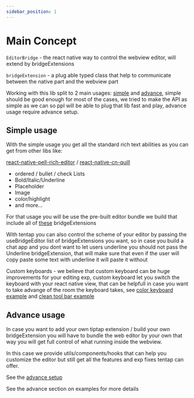 ```yaml
---
sidebar_position: 1
---
```


# Main Concept

`EditorBridge` - the react native way to control the webview editor, will extend by bridgeExtensions

`bridgeExtension` - a plug able typed class that help to communicate between the native part and the webview part

Working with this lib split to 2 main usages: [simple](./mainConcepts#simple-usage) and [advance](./mainConcepts#advance-usage), simple should be good enough for most of the cases, we tried to make the API as simple as we can so ppl will be able to plug that lib fast and play, advance usage require advance setup.

## Simple usage

With the simple usage you get all the standard rich text abilities as you can get from other libs like:

[react-native-pell-rich-editor](https://www.npmjs.com/package/react-native-pell-rich-editor) /
[react-native-cn-quill](https://github.com/imnapo/react-native-cn-quill)

- ordered / bullet / check Lists
- Bold/Italic/Underline
- Placeholder
- Image
- color/highlight
- and more...

For that usage you will be use the pre-built editor bundle we build that include all of [these](./api/BridgeExtensions) bridgeExtensions

With tentap you can also control the scheme of your editor by passing the useBridgeEditor list of bridgeExtensions you want, so in case you build a chat app and you dont want to let users underline you should not pass the Underline bridgeExtension, that will make sure that even if the user will copy paste some text with underline it will paste it without

Custom keyboards - we believe that custom keyboard can be huge improvements for your editing exp, custom keyboard let you switch the keyboard with your react native view, that can be helpfull in case you want to take advange of the room the keyboard takes, see [color keyboard example](./examples/colorKeyboard) and [clean tool bar example](https://10play.dev)

## Advance usage

In case you want to add your own tiptap extension / build your own bridgeExtension you will have to bundle the web editor by your own that way you will get full control of what running inside the webview.

In this case we provide utils/components/hooks that can help you customize the editor but still get all the features and exp fixes tentap can offer.

See the [advance setup](./setup/advancedSetup)

See the advance section on examples for more details

